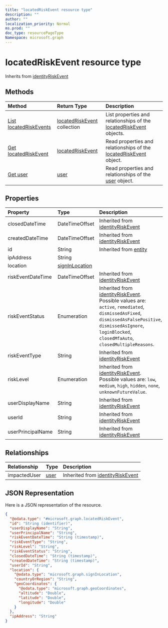 ```yaml
---
title: "locatedRiskEvent resource type"
description: ""
author: ""
localization_priority: Normal
ms.prod: ""
doc_type: resourcePageType
Namespace: microsoft.graph
---
```



# locatedRiskEvent resource type




Inherits from [identityRiskEvent](../resources/identityRiskEvent.md)

## Methods
|Method|Return Type|Description|
|:---|:---|:---|
|[List locatedRiskEvents](../api/locatedriskevent-list.md)|[locatedRiskEvent](../resources/locatedRiskEvent.md) collection|List properties and relationships of the [locatedRiskEvent](../resources/locatedriskevent.md) objects.|
|[Get locatedRiskEvent](../api/locatedriskevent-get.md)|[locatedRiskEvent](../resources/locatedRiskEvent.md)|Read properties and relationships of the [locatedRiskEvent](../resources/locatedriskevent.md) object.|
|[Get user](../api/user-get.md)|[user](../resources/user.md)|Read properties and relationships of the [user](../resources/user.md) object.|

## Properties
|Property|Type|Description|
|:---|:---|:---|
|closedDateTime|DateTimeOffset| Inherited from [identityRiskEvent](../resources/identityRiskEvent.md)|
|createdDateTime|DateTimeOffset| Inherited from [identityRiskEvent](../resources/identityRiskEvent.md)|
|id|String| Inherited from [entity](../resources/entity.md)|
|ipAddress|String||
|location|[signInLocation](../resources/signInLocation.md)||
|riskEventDateTime|DateTimeOffset| Inherited from [identityRiskEvent](../resources/identityRiskEvent.md)|
|riskEventStatus|Enumeration| Inherited from [identityRiskEvent](../resources/identityRiskEvent.md). Possible values are: `active`, `remediated`, `dismissedAsFixed`, `dismissedAsFalsePositive`, `dismissedAsIgnore`, `loginBlocked`, `closedMfaAuto`, `closedMultipleReasons`.|
|riskEventType|String| Inherited from [identityRiskEvent](../resources/identityRiskEvent.md)|
|riskLevel|Enumeration| Inherited from [identityRiskEvent](../resources/identityRiskEvent.md). Possible values are: `low`, `medium`, `high`, `hidden`, `none`, `unknownFutureValue`.|
|userDisplayName|String| Inherited from [identityRiskEvent](../resources/identityRiskEvent.md)|
|userId|String| Inherited from [identityRiskEvent](../resources/identityRiskEvent.md)|
|userPrincipalName|String| Inherited from [identityRiskEvent](../resources/identityRiskEvent.md)|

## Relationships
|Relationship|Type|Description|
|:---|:---|:---|
|impactedUser|[user](../resources/user.md)| Inherited from [identityRiskEvent](../resources/identityRiskEvent.md)|

## JSON Representation
Here is a JSON representation of the resource.
<!-- {
  "blockType": "resource",
  "keyProperty": "id",
  "@odata.type": "microsoft.graph.locatedRiskEvent",
  "baseType": "microsoft.graph.identityRiskEvent",
  "openType": false
}
-->
``` json
{
  "@odata.type": "#microsoft.graph.locatedRiskEvent",
  "id": "String (identifier)",
  "userDisplayName": "String",
  "userPrincipalName": "String",
  "riskEventDateTime": "String (timestamp)",
  "riskEventType": "String",
  "riskLevel": "String",
  "riskEventStatus": "String",
  "closedDateTime": "String (timestamp)",
  "createdDateTime": "String (timestamp)",
  "userId": "String",
  "location": {
    "@odata.type": "microsoft.graph.signInLocation",
    "countryOrRegion": "String",
    "geoCoordinates": {
      "@odata.type": "microsoft.graph.geoCoordinates",
      "altitude": "Double",
      "latitude": "Double",
      "longitude": "Double"
    }
  },
  "ipAddress": "String"
}
```

